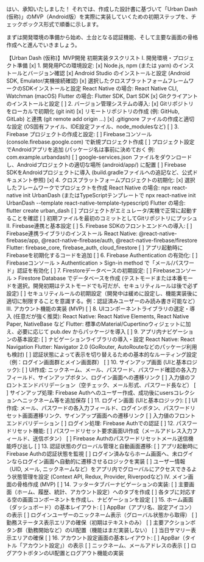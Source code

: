 はい、承知いたしました！
それでは、作成した設計書に基づいて「Urban Dash (仮称)」のMVP（Android版）を実際に実装していくための初期ステップを、チェックボックス形式で順番に示します。

まずは開発環境の準備から始め、土台となる認証機能、そして主要な画面の骨格作成へと進んでいきましょう。

【Urban Dash (仮称)】MVP開発 初期実装タスクリスト
I. 開発環境・プロジェクト準備
[x] 1. 開発用PCの環境設定:
[x] Node.js, npm (または yarn) のインストールとバージョン確認
[x] Android Studio のインストールと設定 (Android SDK, Emulator/実機接続確認)
[x] 選択したクロスプラットフォームフレームワークのSDKインストールと設定
React Native の場合: React Native CLI, Watchman (macOS)
Flutter の場合: Flutter SDK, Dart SDK
[x] Gitクライアントのインストールと設定
[ ] 2. バージョン管理システムの導入:
[x] Gitリポジトリをローカルで初期化 (git init)
[x] リモートリポジトリの作成 (例: GitHub, GitLab) と連携 (git remote add origin ...)
[x] .gitignore ファイルの作成と適切な設定 (OS固有ファイル、IDE設定ファイル、node_modulesなど)
[ ] 3. Firebase プロジェクトの作成と設定:
[ ] Firebaseコンソール (console.firebase.google.com) で新規プロジェクト作成
[ ] プロジェクト設定でAndroidアプリを追加 (パッケージ名は事前に決めておく 例: com.example.urbandash)
[ ] google-services.json ファイルをダウンロードし、Androidプロジェクトの適切な場所 (android/app/) に配置
[ ] Firebase SDKをAndroidプロジェクトに導入 (build.gradleファイルへの追記など、公式ドキュメント参照)
[x] 4. クロスプラットフォームプロジェクトの初期化:
[x] 選択したフレームワークでプロジェクトを作成
React Native の場合: npx react-native init UrbanDash (またはTypeScriptテンプレートで npx react-native init UrbanDash --template react-native-template-typescript)
Flutter の場合: flutter create urban_dash
[ ] プロジェクトがエミュレータ/実機で正常に起動することを確認
[ ] 初期ファイルを最初のコミットとしてGitリポジトリにプッシュ
II. Firebase連携と基本設定
[ ] 5. Firebase SDKのフロントエンドへの導入:
[ ] Firebase連携ライブラリのインストール
React Native: @react-native-firebase/app, @react-native-firebase/auth, @react-native-firebase/firestore
Flutter: firebase_core, firebase_auth, cloud_firestore
[ ] アプリ起動時にFirebaseを初期化するコードを追加
[ ] 6. Firebase Authentication の有効化:
[ ] Firebaseコンソール > Authentication > Sign-in method で「メール/パスワード」認証を有効化
[ ] 7. Firestoreデータベースの初期設定:
[ ] Firebaseコンソール > Firestore Database でデータベースを作成 (テストモードまたは本番モードを選択。開発初期はテストモードでも可だが、セキュリティルールは後で必ず設定)
[ ] セキュリティルールの初期設定（開発中は緩めに設定し、機能実装後に適切に制限することを意識する。例：認証済みユーザーのみ読み書き可能など）
III. アカウント機能の実装 (MVP)
[ ] 8. UIコンポーネントライブラリの選定・導入 (任意だが強く推奨):
React Native: React Native Elements, React Native Paper, NativeBase など
Flutter: 標準のMaterial/Cupertinoウィジェットに加え、必要に応じて pub.dev からパッケージを導入
[ ] 9. アプリ内ナビゲーションの基本設定:
[ ] ナビゲーションライブラリの導入・設定
React Native: React Navigation
Flutter: Navigator 2.0 (GoRouter, AutoRouteなどのパッケージ利用も検討)
[ ] 認証状態によって表示を切り替えるための基本的なルーティング設定（例：ログイン画面群とメイン画面群）
[ ] 10. サインアップ画面 (UIと基本ロジック):
[ ] UI作成: ニックネーム、メール、パスワード、パスワード確認の各入力フィールド、サインアップボタン、ログイン画面への遷移リンク
[ ] 入力値のフロントエンドバリデーション（空チェック、メール形式、パスワード長など）
[ ] サインアップ処理: Firebase Authへのユーザー作成、成功後にusersコレクションへニックネーム等を追加保存
[ ] 11. ログイン画面 (UIと基本ロジック):
[ ] UI作成: メール、パスワードの各入力フィールド、ログインボタン、パスワードリセット画面遷移リンク、サインアップ画面への遷移リンク
[ ] 入力値のフロントエンドバリデーション
[ ] ログイン処理: Firebase Authでの認証
[ ] 12. パスワードリセット機能:
[ ] パスワードリセット要求画面UI作成（メールアドレス入力フィールド、送信ボタン）
[ ] Firebase Authのパスワードリセットメール送信機能呼び出し
[ ] 13. 認証状態のグローバル管理と自動画面遷移:
[ ] アプリ起動時にFirebase Authの認証状態を監視
[ ] ログイン済みならホーム画面へ、未ログインならログイン画面へ自動的に遷移させるロジックを実装
[ ] ユーザー情報（UID, メール, ニックネームなど）をアプリ内でグローバルにアクセスできるよう状態管理を設定 (Context API, Redux, Provider, Riverpodなど)
IV. メイン画面の骨格作成 (MVP)
[ ] 14. フッタータブバーナビゲーションの実装:
[ ] 主要画面（ホーム、履歴、統計、アカウント設定）へのタブを作成
[ ] 各タブに対応する空の画面コンポーネントを作成し、ナビゲーションを設定
[ ] 15. ホーム画面（ダッシュボード）の基本レイアウト:
[ ] AppBar（アプリ名、設定アイコン）の表示
[ ] ログインユーザーのニックネーム表示（グローバル状態から取得）
[ ] 勤務ステータス表示エリアの確保（初期はテキストのみ）
[ ] 主要アクションボタン群（勤務開始など）のUI配置（機能はまだ実装しない）
[ ] 当日サマリー表示エリアの確保
[ ] 16. アカウント設定画面の基本レイアウト:
[ ] AppBar（タイトル「アカウント設定」）の表示
[ ] ニックネーム、メールアドレスの表示
[ ] ログアウトボタンのUI配置とログアウト機能の実装